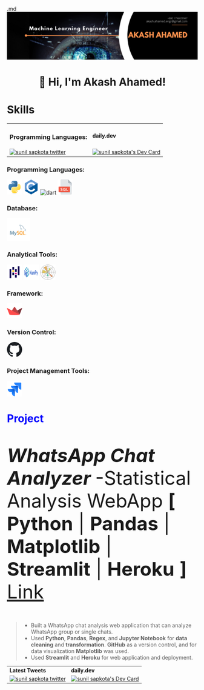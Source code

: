 .md![logo](banner2.png)
<h1 align= "center">👋 Hi, I'm <strong>Akash Ahamed!</strong></h1>

<h1>Skills</h1>
<div align="center">
    <table >
     <tr>
        <td><h3 align="left"> Programming Languages:</h3></td>
        <td><b>daily.dev</b></td>
     </tr>
     <tr>
       <td><a href="https://twitter.com/sunilsapkota09"><img src="https://github-readme-twitter-gazf.vercel.app/api?id=sunilsapkota09" alt="sunil                                   sapkota twitter" > </img></a></td>
        <td> <a href="https://app.daily.dev/sunil-9"><img src="https://api.daily.dev/devcards/426421ecec8c4819927d5698b72edced.png?r=5tr" width="400"                               alt="sunil sapkota's Dev Card"/></a></td>
     </tr>
    </table>
    </div>


<h3 align="left"> Programming Languages:</h3>
<p align = "left"> 
  <img src="https://raw.githubusercontent.com/devicons/devicon/master/icons/python/python-original.svg" alt="python" width="40" height="40"/>
  <img src="https://raw.githubusercontent.com/devicons/devicon/master/icons/c/c-original.svg" alt="c" width="40" height="40"/>
  <img src="https://www.vectorlogo.zone/logos/dartlang/dartlang-icon.svg" alt="dart" width="40" height="40"/>
  <img src="assets/sql.svg" alt="sql" width="40" height="40"/>
</p>

<h3 align="left"> Database:</h3>
<p align = "left"> 
  <img src="assets/mysql.svg" alt="sql" width="60" height="60"/>
</p>

<h3 align="left"> Analytical Tools:</h3>
<p align = "left">
   <img src="assets/pandas.svg" alt="sql" width="40" height="40"/>
  <img src="assets/numpy.svg" alt="sql" width="40" height="40"/>
   <img src="assets/matplotlib.svg" alt="sql" width="40" height="40"/>
</p>

<h3 align="left"> Framework:</h3>
<p align = "left">
   <img src="assets/streamlit.svg" alt="sql" width="40" height="40"/>
</p>

<h3 align="left"> Version Control:</h3>
<p align = "left">
   <img src="assets/github.svg" alt="sql" width="40" height="40"/>
</p>

<h3 align="left"> Project Management Tools:</h3>
<p align = "left">
   <img src="assets/jira.svg" alt="sql" width="40" height="40"/>
</p>


<h1 style="color:blue;">Project</h1>
<p style="font-size: 50px;"> <strong> <em>WhatsApp Chat Analyzer</em> </strong>-Statistical Analysis WebApp <strong>[</strong> <strong>Python</strong> | <strong>Pandas</strong> | <strong>Matplotlib</strong> | <strong>Streamlit</strong> | <strong>Heroku</strong> <strong>]</strong> <a href="https://github.com/Akash-Ahamed/WhatsApp-Chat-Sentiment-Analysis.git">Link</a> </p> 

>
>- Built a WhatsApp chat analysis web application that can analyze WhatsApp group or single chats.
>- Used **Python**, **Pandas**, **Regex**, and **Jupyter Notebook** for **data cleaning** and **transformation**. **GitHub** as a version control, 
and for data visualization **Matplotlib** was used.
>- Used **Streamlit** and **Heroku** for web application and deployment.


<div align="center">
    <table >
     <tr>
        <td><b>Latest Tweets</b></td>
        <td><b>daily.dev</b></td>
     </tr>
     <tr>
       <td><a href="https://twitter.com/sunilsapkota09"><img src="https://github-readme-twitter-gazf.vercel.app/api?id=sunilsapkota09" alt="sunil                                   sapkota twitter" > </img></a></td>
        <td> <a href="https://app.daily.dev/sunil-9"><img src="https://api.daily.dev/devcards/426421ecec8c4819927d5698b72edced.png?r=5tr" width="400"                               alt="sunil sapkota's Dev Card"/></a></td>
     </tr>
    </table>
    </div>

